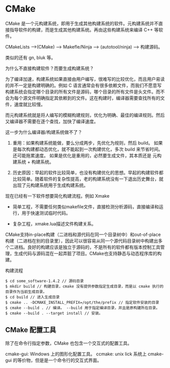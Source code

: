 # CMake

CMake 是一个元构建系统，即用于生成其他构建系统的软件。元构建系统并不直接指导软件的构建，而是生成其他构建系统。再由这些构建系统来编译 C++ 等软件。


CMakeLists -->(CMake) --> Makefle/Ninja --> (autotool/ninja) --> 构建源码。

类似的还有 gn, bluk 等。

为什么不直接构建软件？而要生成构建系统？

为了编译加速，构建系统如果直接由用户编写，很难写的比较优化，而且用户易读的并不一定是构建明确的。例如 C 语言通常会有很多依赖文件，而我们不愿意写构建系统会指定哪个目录的所有文件是源码，哪个目录的所有文件是头文件。而不会为每个源文件明确指定其依赖到的文件。这在构建时，编译器需要查找所有的文件，速度就比较慢。

而元构建系统就是将人编写的模糊构建规则，优化为明确、最佳的编译规则。然后又编译器不需要在逐个查找，加快了编译速度。

这一步为什么编译器/构建系统做不了？

1. 重用：如果构建系统能做，要么分成两步，先优化为规则，然后 build。
    如果是每次构建都动态优化，就不能起到一次构建优化，多次 build 来节省时间。还可能拖累速度。
    如果是优化是重用的，必然要生成文件，其本质还是 元构建系统 + 构建系统。

2. 历史原因：早起的软件比较简单，也没有构建优化的思想。早起的构建软件都比较简单。随着软件的复杂性提高，老的构建系统没有一下退出历史舞台，就出现了元构建系统用于生成构建系统。


现在已经有一下软件想要简化构建流程。例如 Xmake

- 简单工程，不需要任何类似makefile文件，直接检测分析源码，直接编译和运行，用于快速测试临时代码。

- 复杂工程，xmake.lua描述文件构建关系。


CMake支持in-place构建（二进档和源代码在同一个目录树中）和out-of-place构建（二进档在别的目录里），因此可以很容易从同一个源代码目录树中构建出多个二进档。良好的构建应该是独立于源码的，不是所有的软件都有版本控制工具管理，生成代码与源码混在一起弄脏了项目。CMake也支持静态与动态程序库的构建。

构建流程

```
$ cd some_software-1.4.2 // 源码目录
$ mkdir build // 构建目录，cmake 没有提供参数指定生成目录，而是以 cmake 执行的目录作为当前生成目录。
$ cd build // 进入生成目录
$ cmake .. -DCMAKE_INSTALL_PREFIX=/opt/the/prefix // 指定软件安装的目录
$ cmake --build . // 编译。 --build 用于指定编译目录，并且是原构建所在目录。
$ cmake --build . --target install // 安装。
```

## CMake 配置工具

除了在命令行指定参数，CMake 也包含一个交互式的配置工具。

cmake-gui: Windows 上的图形化配置工具。
ccmake: unix lick 系统上 cmake-gui 的等价物，但是是一个命令行的交互式界面。



